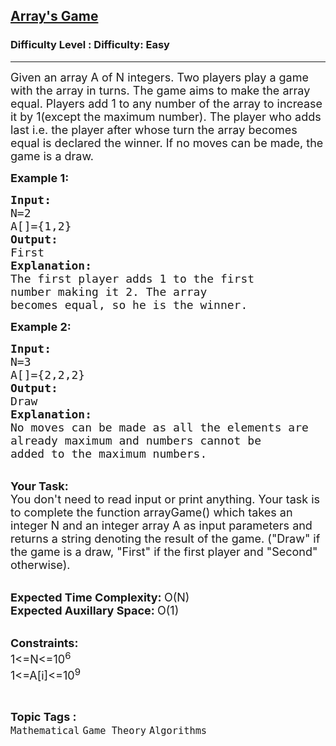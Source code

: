 <h2><a href="https://www.geeksforgeeks.org/problems/arrays-game0327/1?page=6&status=unsolved&sortBy=accuracy">Array's Game</a></h2><h3>Difficulty Level : Difficulty: Easy</h3><hr><div class="problems_problem_content__Xm_eO"><p><span style="font-size:18px">Given an array A of N integers. Two players play a game with the array in turns. The game aims to make the array equal. Players add 1 to any number of the array to increase it by 1(except the maximum number). The player who adds last i.e. the player after whose turn the array becomes equal is declared the winner. If no moves can be made, the game is a draw.</span></p>

<p><strong><span style="font-size:18px">Example 1:</span></strong></p>

<pre><span style="font-size:18px"><strong>Input:</strong>
N=2
A[]={1,2}
<strong>Output:</strong>
First
<strong>Explanation:</strong>
The first player adds 1 to the first 
number making it 2. The array 
becomes equal, so he is the winner.</span></pre>

<p><strong><span style="font-size:18px">Example 2:</span></strong></p>

<pre><span style="font-size:18px"><strong>Input:</strong>
N=3
A[]={2,2,2}
<strong>Output:</strong>
Draw
<strong>Explanation:</strong>
No moves can be made as all the elements are
already maximum and numbers cannot be
added to the maximum numbers.</span>
</pre>

<p><br>
<span style="font-size:18px"><strong>Your Task:</strong><br>
You don't need to read input or print anything. Your task is to complete the function arrayGame() which takes an integer N and an integer array A as input parameters and returns a string denoting the result of the game. ("Draw" if the game is a draw, "First" if the first player and "Second" otherwise).</span></p>

<p><br>
<span style="font-size:18px"><strong>Expected Time Complexity:&nbsp;</strong>O(N)<br>
<strong>Expected Auxillary Space:&nbsp;</strong>O(1)</span></p>

<p><br>
<span style="font-size:18px"><strong>Constraints:</strong><br>
1&lt;=N&lt;=10<sup>6</sup><br>
1&lt;=A[i]&lt;=10<sup>9</sup></span></p>
</div><br><p><span style=font-size:18px><strong>Topic Tags : </strong><br><code>Mathematical</code>&nbsp;<code>Game Theory</code>&nbsp;<code>Algorithms</code>&nbsp;